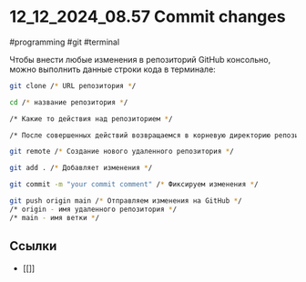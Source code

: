 # 12_12_2024_08.57 Commit changes
#programming #git #terminal

Чтобы внести любые изменения в репозиторий GitHub консольно, можно выполнить данные строки кода в терминале:

```bash
git clone /* URL репозитория */

cd /* название репозитория */

/* Какие то действия над репозиторием */

/* После совершенных действий возвращаемся в корневую директорию репозитория */

git remote /* Создание нового удаленного репозитория */

git add . /* Добавляет изменения */

git commit -m "your commit comment" /* Фиксируем изменения */

git push origin main /* Отправляем изменения на GitHub */
/* origin - имя удаленного репозитория */
/* main - имя ветки */
```

## Ссылки
- [[]]